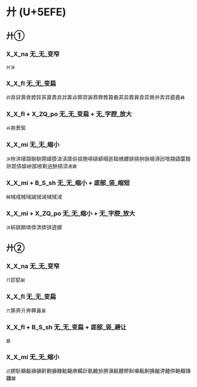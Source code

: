 # 廾 (U+5EFE)

## 廾①

### X_X_na 无_无_变窄
`廾㳤`

### X_X_fl 无_无_变扁
`㚏`弃舁葊弆㢡弉笲萛馵竎弅筭灷㢣羿㟖莽弊龏算彜䒪异葬昪弇弈㢢弁弄㫒彛彞`彝`

### X_X_fl + X_ZQ_po 无_无_变扁 + 无_字腔_放大
`卉`奔莾䯵

### X_X_mi 无_无_缩小 
`㳎`㭓㳰㬒頮聨䮁閞㟿㺛渰㳥㢅㑞揜䒎哢硦蟒䁳匥鞥鴘髒㛞挵拚㜒䪻漭㘟啽頯䥈匴黭㺹颒㑝媕峅䟸㰘㔍䢠䣲梇㴒`慿䥷`

### X_X_mi + B_S_sh 无_无_缩小 + 底部_竖_缩短
`駴`裓戒械㖑誡㑘诫祴悈㳦

### X_X_mi + X_ZQ_po 无_无_缩小 + 无_字腔_放大
`泋`枿錛餴喯倴渀捹锛逩蠎

## 廾②

### X_X_na 无_无_变窄
`丌`㚦䭶`鼿`

### X_X_fl 无_无_变扁
`亣`箅畀亓畁顨鼻`䕗`

### X_X_fl + B_S_sh 无_无_变扁 + 底部_竖_避让
`鼖`

### X_X_mi 无_无_缩小
`䢋`綥䭼䶏䶋襣嬶鼾齁䑄齂䶎齆痹齃䟚鼽䶐㫅腗濞䶊䶑睤鼼嚊齀劓擤齇淠齄㑭䶌齅䶍齉`齈`